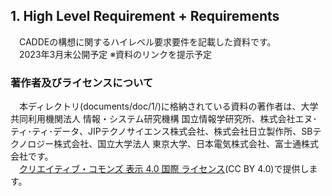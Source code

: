 ## 1. High Level Requirement + Requirements <br>
　CADDEの構想に関するハイレベル要求要件を記載した資料です。<br>
　2023年3月末公開予定 ※資料のリンクを提示予定<br>

###  著作者及びライセンスについて <br>
　本ディレクトリ(documents/doc/1/)に格納されている資料の著作者は、大学共同利用機関法人 情報・システム研究機構 国立情報学研究所、株式会社エヌ･ティ･ティ･データ、JIPテクノサイエンス株式会社、株式会社日立製作所、SBテクノロジー株式会社、国立大学法人 東京大学、日本電気株式会社、富士通株式会社です。<br>
　<a rel="license" href="http://creativecommons.org/licenses/by/4.0/">クリエイティブ・コモンズ 表示 4.0 国際 ライセンス</a>(CC BY 4.0)で提供します。<br>
